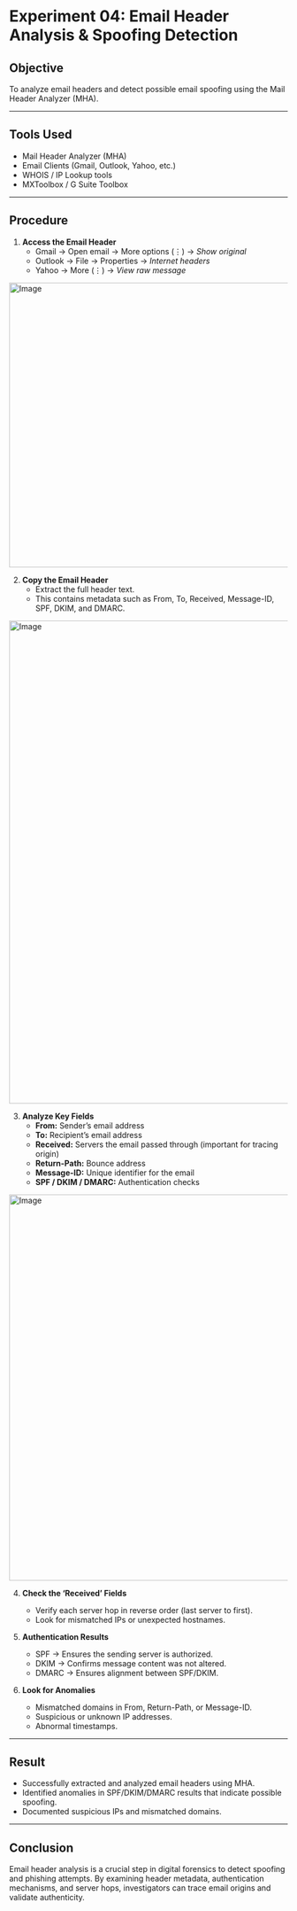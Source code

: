 # Experiment 04: Email Header Analysis & Spoofing Detection

## Objective
To analyze email headers and detect possible email spoofing using the Mail Header Analyzer (MHA).

---

## Tools Used
- Mail Header Analyzer (MHA)
- Email Clients (Gmail, Outlook, Yahoo, etc.)
- WHOIS / IP Lookup tools
- MXToolbox / G Suite Toolbox

---

## Procedure
1. **Access the Email Header**
   - Gmail → Open email → More options (⋮) → *Show original*  
   - Outlook → File → Properties → *Internet headers*  
   - Yahoo → More (⋮) → *View raw message*

<img width="1631" height="514" alt="Image" src="https://github.com/user-attachments/assets/61c1e415-dda1-4fe3-a73a-467ef5c925b0" />

2. **Copy the Email Header**
   - Extract the full header text.  
   - This contains metadata such as From, To, Received, Message-ID, SPF, DKIM, and DMARC.

<img width="1596" height="872" alt="Image" src="https://github.com/user-attachments/assets/5b93d46c-9a4f-4293-9bfb-314f68c37179" />

3. **Analyze Key Fields**
   - **From:** Sender’s email address  
   - **To:** Recipient’s email address  
   - **Received:** Servers the email passed through (important for tracing origin)  
   - **Return-Path:** Bounce address  
   - **Message-ID:** Unique identifier for the email  
   - **SPF / DKIM / DMARC:** Authentication checks

<img width="1088" height="697" alt="Image" src="https://github.com/user-attachments/assets/c14e7010-77b1-446a-bf56-fa0839a84fdc" />

4. **Check the ‘Received’ Fields**
   - Verify each server hop in reverse order (last server to first).  
   - Look for mismatched IPs or unexpected hostnames.

5. **Authentication Results**
   - SPF → Ensures the sending server is authorized.  
   - DKIM → Confirms message content was not altered.  
   - DMARC → Ensures alignment between SPF/DKIM.  

6. **Look for Anomalies**
   - Mismatched domains in From, Return-Path, or Message-ID.  
   - Suspicious or unknown IP addresses.  
   - Abnormal timestamps.  

---


## Result
- Successfully extracted and analyzed email headers using MHA.  
- Identified anomalies in SPF/DKIM/DMARC results that indicate possible spoofing.  
- Documented suspicious IPs and mismatched domains.  

---

## Conclusion
Email header analysis is a crucial step in digital forensics to detect spoofing and phishing attempts. By examining header metadata, authentication mechanisms, and server hops, investigators can trace email origins and validate authenticity.
